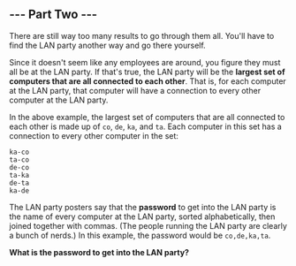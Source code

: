 ## --- Part Two ---

There are still way too many results to go through them all. You'll have to find the LAN party another way and go there yourself.

Since it doesn't seem like any employees are around, you figure they must all be at the LAN party. If that's true, the LAN party will be the **largest set of computers that are all connected to each other**. That is, for each computer at the LAN party, that computer will have a connection to every other computer at the LAN party.

In the above example, the largest set of computers that are all connected to each other is made up of ``co``, ``de``, ``ka``, and ``ta``. Each computer in this set has a connection to every other computer in the set:

    ka-co
    ta-co
    de-co
    ta-ka
    de-ta
    ka-de

The LAN party posters say that the **password** to get into the LAN party is the name of every computer at the LAN party, sorted alphabetically, then joined together with commas. (The people running the LAN party are clearly a bunch of nerds.) In this example, the password would be ``co,de,ka,ta``.

**What is the password to get into the LAN party?**

